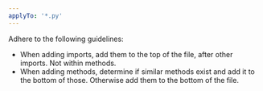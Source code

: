 ```yaml
---
applyTo: '*.py'
---
```

Adhere to the following guidelines:
- When adding imports, add them to the top of the file, after other imports. Not within methods.
- When adding methods, determine if similar methods exist and add it to the bottom of those. Otherwise add them to the bottom of the file. 